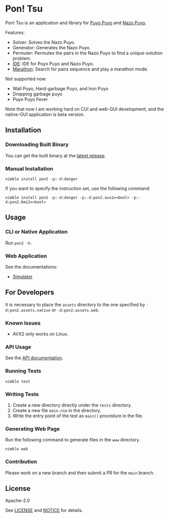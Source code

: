 # Pon! Tsu

Pon! Tsu is an application and library for [Puyo Puyo](https://puyo.sega.jp/)
and [Nazo Puyo](https://vc.sega.jp/3ds/nazopuyo/).

Features:
- Solver: Solves the Nazo Puyo.
- Generator: Generates the Nazo Puyo.
- Permuter: Permutes the pairs in the Nazo Puyo to find a unique-solution
problem.
- [IDE](https://24ik.github.io/pon2/?kind=n&mode=e&field=t-&pairs&req-kind=0&req-color=0): IDE for Puyo Puyo and Nazo Puyo.
- [Marathon](https://24ik.github.io/pon2/marathon/): Search for pairs sequence and play a marathon mode.

Not supported now:
- Wall Puyo, Hard-garbage Puyo, and Iron Puyo
- Dropping garbage puyo
- Puyo Puyo Fever

Note that now I am working hard on CUI and web-GUI development, and the
native-GUI application is beta version.

## Installation

### Downloading Built Binary

You can get the built binary at the
[latest release](https://github.com/24ik/pon2/releases/latest).

### Manual Installation

```shell
nimble install pon2 -p:-d:danger
```

If you want to specify the instruction set, use the following command:

```shell
nimble install pon2 -p:-d:danger -p:-d:pon2.avx2=<bool> -p:-d:pon2.bmi2=<bool>
```

## Usage

### CLI or Native Application

Run `pon2 -h`.

### Web Application

See the documentations:

- [Simulator](https://24ik.github.io/pon2/docs/simulator/)

## For Developers

It is necessary to place the `assets` directory to the one specified by
`-d:pon2.assets.native` or `-d:pon2.assets.web`.

### Known Issues

- AVX2 only works on Linux.

### API Usage

See the [API documentation](https://24ik.github.io/pon2/docs/).

### Running Tests

```shell
nimble test
```

### Writing Tests

1. Create a new directory directly under the `tests` directory.
1. Create a new file `main.nim` in the directory.
1. Write the entry point of the test as `main()` procedure in the file.

### Generating Web Page

Run the following command to generate files in the `www` directory.

```shell
nimble web
```

### Contribution

Please work on a new branch and then submit a PR for the `main` branch.

## License

Apache-2.0

See [LICENSE](./LICENSE) and [NOTICE](./NOTICE) for details.
